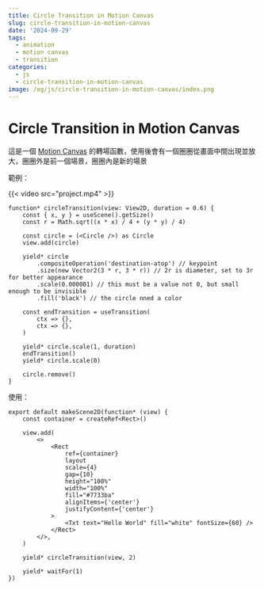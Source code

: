 ```yaml
---
title: Circle Transition in Motion Canvas
slug: circle-transition-in-motion-canvas
date: '2024-09-29'
tags:
  - animation
  - motion canvas
  - transition
categories:
  - js
  - circle-transition-in-motion-canvas
image: /og/js/circle-transition-in-motion-canvas/index.png
---
```


# Circle Transition in Motion Canvas

這是一個 [Motion Canvas](https://motioncanvas.io/) 的轉場函數，使用後會有一個圈圈從畫面中間出現並放大，圈圈外是前一個場景，圈圈內是新的場景

範例：

{{< video src="project.mp4" >}}

```tsx
function* circleTransition(view: View2D, duration = 0.6) {
	const { x, y } = useScene().getSize()
	const r = Math.sqrt((x * x) / 4 + (y * y) / 4)

	const circle = (<Circle />) as Circle
	view.add(circle)

	yield* circle
		.compositeOperation('destination-atop') // keypoint
		.size(new Vector2(3 * r, 3 * r)) // 2r is diameter, set to 3r for better appearance
		.scale(0.000001) // this must be a value not 0, but small enough to be invisible
		.fill('black') // the circle nned a color

	const endTransition = useTransition(
		ctx => {},
		ctx => {},
	)

	yield* circle.scale(1, duration)
	endTransition()
	yield* circle.scale(0)

	circle.remove()
}
```

使用：

```tsx
export default makeScene2D(function* (view) {
	const container = createRef<Rect>()

	view.add(
		<>
			<Rect
				ref={container}
				layout
				scale={4}
				gap={10}
				height="100%"
				width="100%"
				fill="#7733ba"
				alignItems={'center'}
				justifyContent={'center'}
			>
				<Txt text="Hello World" fill="white" fontSize={60} />
			</Rect>
		</>,
	)

	yield* circleTransition(view, 2)

	yield* waitFor(1)
})
```
